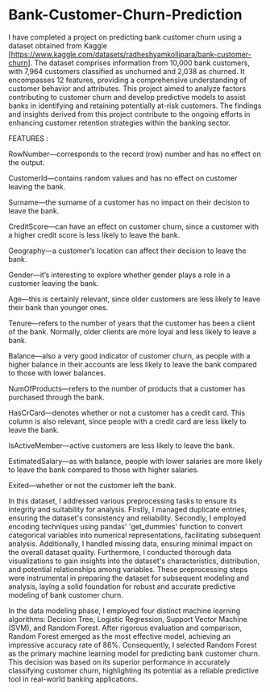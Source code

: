 # Bank-Customer-Churn-Prediction

I have completed a project on predicting bank customer churn using a dataset obtained from Kaggle [https://www.kaggle.com/datasets/radheshyamkollipara/bank-customer-churn]. 
The dataset comprises information from 10,000 bank customers, with 7,964 customers classified as unchurned and 2,038 as churned. It encompasses 12 features, providing a 
comprehensive understanding of customer behavior and attributes. This project aimed to analyze factors contributing to customer churn and develop predictive models to assist banks in identifying and retaining potentially at-risk customers. The findings and insights derived from this project contribute to the ongoing efforts in enhancing customer retention strategies within the banking sector.

FEATURES :

RowNumber—corresponds to the record (row) number and has no effect on the output.

CustomerId—contains random values and has no effect on customer leaving the bank.

Surname—the surname of a customer has no impact on their decision to leave the bank.

CreditScore—can have an effect on customer churn, since a customer with a higher credit score is less likely to leave the bank.

Geography—a customer’s location can affect their decision to leave the bank.

Gender—it’s interesting to explore whether gender plays a role in a customer leaving the bank.

Age—this is certainly relevant, since older customers are less likely to leave their bank than younger ones.

Tenure—refers to the number of years that the customer has been a client of the bank. Normally, older clients are more loyal and less likely to leave a bank.

Balance—also a very good indicator of customer churn, as people with a higher balance in their accounts are less likely to leave the bank compared to those with lower balances.

NumOfProducts—refers to the number of products that a customer has purchased through the bank.

HasCrCard—denotes whether or not a customer has a credit card. This column is also relevant, since people with a credit card are less likely to leave the bank.

IsActiveMember—active customers are less likely to leave the bank.

EstimatedSalary—as with balance, people with lower salaries are more likely to leave the bank compared to those with higher salaries.

Exited—whether or not the customer left the bank.

In this dataset, I addressed various preprocessing tasks to ensure its integrity and suitability for analysis. Firstly, I managed duplicate entries, ensuring the dataset's consistency and reliability. Secondly, I employed encoding techniques using pandas' 'get_dummies' function to convert categorical variables into numerical representations, facilitating subsequent analysis. Additionally, I handled missing data, ensuring minimal impact on the overall dataset quality. Furthermore, I conducted thorough data visualizations to gain insights into the dataset's characteristics, distribution, and potential relationships among variables. These preprocessing steps were instrumental in preparing the dataset for subsequent modeling and analysis, laying a solid foundation for robust and accurate predictive modeling of bank customer churn.

In the data modeling phase, I employed four distinct machine learning algorithms: Decision Tree, Logistic Regression, Support Vector Machine (SVM), and Random Forest. After rigorous evaluation and comparison, Random Forest emerged as the most effective model, achieving an impressive accuracy rate of 86%. Consequently, I selected Random Forest as the primary machine learning model for predicting bank customer churn. This decision was based on its superior performance in accurately classifying customer churn, highlighting its potential as a reliable predictive tool in real-world banking applications.

